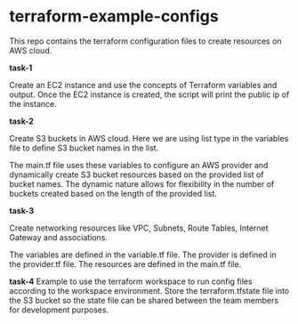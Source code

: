 # terraform-example-configs
This repo contains the terraform configuration files to create resources on AWS cloud.  

**task-1**

Create an EC2 instance and use the concepts of Terraform variables and output. Once the EC2 instance is created, the script will print the public ip of the instance.  


**task-2**

Create S3 buckets in AWS cloud.
Here we are using list type in the variables file to define S3 bucket names in the list.

The main.tf file uses these variables to configure an AWS provider and dynamically create S3 bucket resources based on the provided list of bucket names. The dynamic nature allows for flexibility in the number of buckets created based on the length of the provided list.  


**task-3**

Create networking resources like VPC, Subnets, Route Tables, Internet Gateway and associations.

The variables are defined in the variable.tf file. The provider is defined in the provider.tf file. The resources are defined in the main.tf file.  


**task-4**
Example to use the terraform workspace to run config files according to the workspace environment. Store the terraform.tfstate file into the S3 bucket so the state file can be shared between the team members for development purposes.





